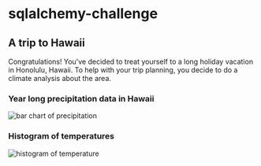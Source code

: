 # sqlalchemy-challenge


## A trip to Hawaii

Congratulations! You've decided to treat yourself to a long holiday vacation in Honolulu, Hawaii. To help with your trip planning, you decide to do a climate analysis about the area.



### Year long precipitation data in Hawaii

![bar chart of precipitation](https://user-images.githubusercontent.com/112681621/235338644-656dbc12-a16b-4123-b4cb-237243973f45.png)


### Histogram of temperatures

![histogram of temperature](https://user-images.githubusercontent.com/112681621/235338646-81f41018-8f46-4a40-b6f4-9590138c25dd.png)
